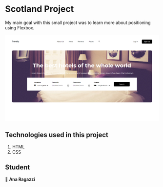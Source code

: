 # Scotland Project

My main goal with this small project was to learn more about positioning using Flexbox.

![alt text](https://github.com/ragazziana/hotelproject/blob/master/images/travellyprint.png?raw=true "Javascript")

## Technologies used in this project

1. HTML
1. CSS

## Student

👩 
**Ana Ragazzi**
